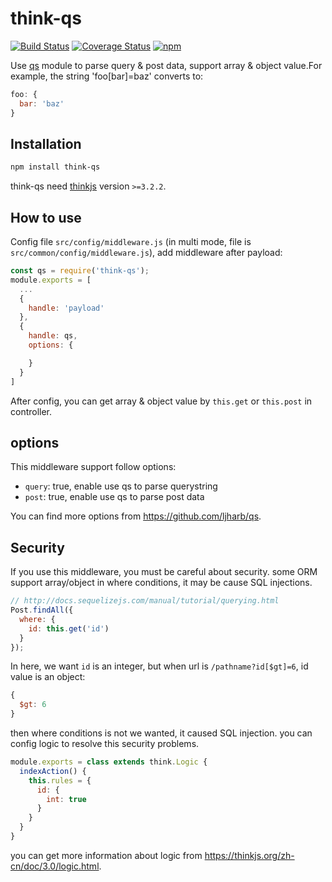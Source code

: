 # think-qs

[![Build Status](https://travis-ci.org/thinkjs/think-qs.svg?branch=master)](https://travis-ci.org/thinkjs/think-qs)
[![Coverage Status](https://coveralls.io/repos/github/thinkjs/think-qs/badge.svg)](https://coveralls.io/github/thinkjs/think-qs)
[![npm](https://img.shields.io/npm/v/think-qs.svg)](https://www.npmjs.com/package/think-qs)

Use [qs](https://github.com/ljharb/qs) module to parse query & post data, support array & object value.For example, the string 'foo[bar]=baz' converts to: 

```js
foo: {
  bar: 'baz'
}
```


## Installation

```sh
npm install think-qs
```

think-qs need [thinkjs](https://github.com/thinkjs/thinkjs) version `>=3.2.2`.

## How to use

Config file `src/config/middleware.js` (in multi mode, file is `src/common/config/middleware.js`), add middleware after payload:

```js
const qs = require('think-qs');
module.exports = [
  ...
  {
    handle: 'payload'
  },
  {
    handle: qs,
    options: {

    }
  }
]
```

After config, you can get array & object value by `this.get` or `this.post` in controller.

## options

This middleware support follow options:

* `query`: true, enable use qs to parse querystring
* `post`: true, enable use qs to parse post data

You can find more options from https://github.com/ljharb/qs.

## Security

If you use this middleware, you must be careful about security. some ORM support array/object in where conditions, it may be cause SQL injections.

```js
// http://docs.sequelizejs.com/manual/tutorial/querying.html
Post.findAll({
  where: {
    id: this.get('id')
  }
});
```
In here, we want `id` is an integer, but when url is `/pathname?id[$gt]=6`, id value is an object:

```js
{
  $gt: 6
}
```

then where conditions is not we wanted, it caused SQL injection. you can config logic to resolve this security problems.

```js
module.exports = class extends think.Logic {
  indexAction() {
    this.rules = {
      id: {
        int: true
      }
    }
  }
}
```

you can get more information about logic from https://thinkjs.org/zh-cn/doc/3.0/logic.html.
